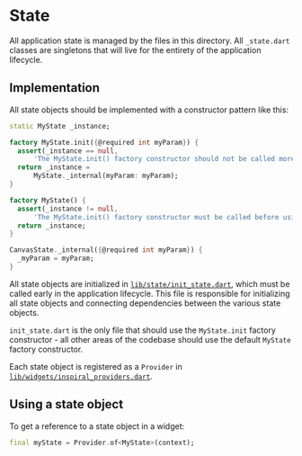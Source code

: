 # State

All application state is managed by the files in this directory. All
`_state.dart` classes are singletons that will live for the entirety of the
application lifecycle.

## Implementation

All state objects should be implemented with a constructor pattern like this:

```dart
static MyState _instance;

factory MyState.init({@required int myParam}) {
  assert(_instance == null,
      'The MyState.init() factory constructor should not be called more than once.');
  return _instance =
      MyState._internal(myParam: myParam);
}

factory MyState() {
  assert(_instance != null,
      'The MyState.init() factory constructor must be called before using the MyState() constructor.');
  return _instance;
}

CanvasState._internal({@required int myParam}) {
  _myParam = myParam;
}
```

All state objects are initialized in
[`lib/state/init_state.dart`](lib/state/init_state.dart), which must be called
early in the application lifecycle. This file is responsible for initializing
all state objects and connecting dependencies between the various state objects.

`init_state.dart` is the only file that should use the `MyState.init` factory
constructor - all other areas of the codebase should use the default `MyState`
factory constructor.

Each state object is registered as a `Provider` in
[`lib/widgets/inspiral_providers.dart`](lib/widgets/inspiral_providers.dart).

## Using a state object

To get a reference to a state object in a widget:

```dart
final myState = Provider.of<MyState>(context);
```
